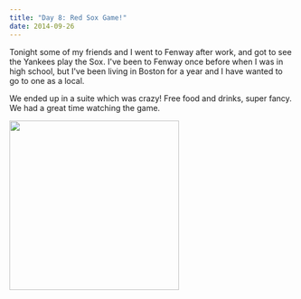 ```yaml
---
title: "Day 8: Red Sox Game!"
date: 2014-09-26
---
```


Tonight some of my friends and I went to Fenway after work, and got to see the Yankees play the Sox. I've been to Fenway once before when I was in high school, but I've been living in Boston for a year and I have wanted to go to one as a local.

We ended up in a suite which was crazy! Free food and drinks, super fancy. We had a great time watching the game.

<img src="http://www.claudiadadamo.com/photos/soxgame.jpg" width=300px>